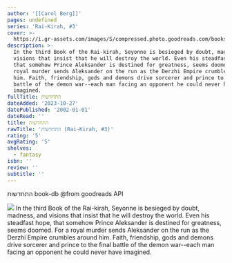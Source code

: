 ```yaml
---
author: '[[Carol Berg]]'
pages: undefined
series: 'Rai-Kirah, #3'
cover: >-
  https://i.gr-assets.com/images/S/compressed.photo.goodreads.com/books/1545253239l/43285488.jpg
description: >-
  In the third Book of the Rai-kirah, Seyonne is besieged by doubt, madness, and
  visions that insist that he will destroy the world. Even his steadfast hope,
  that somehow Prince Aleksander is destined for greatness, seems doomed. For a
  royal murder sends Aleksander on the run as the Derzhi Empire crumbles around
  him. Faith, friendship, gods and demons drive sorcerer and prince to the final
  battle of the demon war--each man facing an opponent he could never have
  imagined.
fullTitle: התחדשות
dateAdded: '2023-10-27'
datePublished: '2002-01-01'
dateRead: ''
title: התחדשות
rawTitle: 'התחדשות (Rai-Kirah, #3)'
rating: '5'
avgRating: '5'
shelves:
  - fantasy
isbn: ''
review: ''
subtitle: ''
---
```

התחדשות book-db 
@from goodreads API

![](https:&#x2F;&#x2F;i.gr-assets.com&#x2F;images&#x2F;S&#x2F;compressed.photo.goodreads.com&#x2F;books&#x2F;1545253239l&#x2F;43285488.jpg)
In the third Book of the Rai-kirah, Seyonne is besieged by doubt, madness, and visions that insist that he will destroy the world. Even his steadfast hope, that somehow Prince Aleksander is destined for greatness, seems doomed. For a royal murder sends Aleksander on the run as the Derzhi Empire crumbles around him. Faith, friendship, gods and demons drive sorcerer and prince to the final battle of the demon war--each man facing an opponent he could never have imagined.